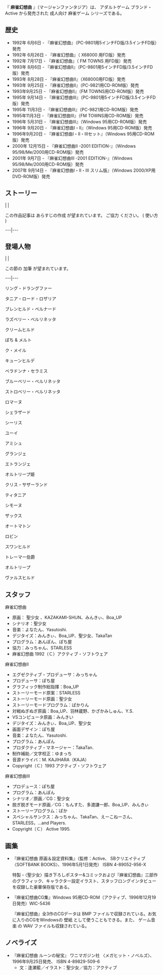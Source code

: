 『 **麻雀幻想曲** 』（マージャンファンタジア）は、  アダルトゲーム  ブランド・  Active  から発売された  成人向け  麻雀ゲーム
シリーズである。

##  歴史  

  * 1992年  6月6日  \- 『麻雀幻想曲』（PC-9801用5インチFD版/3.5インチFD版）発売 
  * 1992年  6月26日  \- 『麻雀幻想曲』（  X68000  用FD版）発売 
  * 1992年  7月17日  \- 『麻雀幻想曲』（  FM TOWNS  用FD版）発売 
  * 1993年  8月6日  \- 『麻雀幻想曲II』（PC-9801用5インチFD版/3.5インチFD版）発売 
  * 1993年  8月28日  \- 『麻雀幻想曲II』（X68000用FD版）発売 
  * 1993年  9月25日  \- 『麻雀幻想曲II』（PC-9821用CD-ROM版）発売 
  * 1993年9月25日 - 『麻雀幻想曲II』（FM TOWNS用CD-ROM版）発売 
  * 1995年  9月14日  \- 『麻雀幻想曲III』（PC-9801用5インチFD版/3.5インチFD版）発売 
  * 1995年  11月3日  \- 『麻雀幻想曲III』（PC-9821用CD-ROM版）発売 
  * 1995年11月3日 - 『麻雀幻想曲III』（FM TOWNS用CD-ROM版）発売 
  * 1996年  5月31日  \- 『麻雀幻想曲III』（Windows 95用CD-ROM版）発売 
  * 1996年  9月20日  \- 『麻雀幻想曲I・II』（Windows 95用CD-ROM版）発売 
  * 1996年9月20日 - 『麻雀幻想曲I・II・IIIセット』（Windows 95用CD-ROM版）発売 
  * 2000年  12月15日  \- 『麻雀幻想曲II -2001 EDITION-』（Windows 95/98/Me/2000用CD-ROM版）発売 
  * 2001年  9月7日  \- 『麻雀幻想曲III -2001 EDITION-』（Windows 95/98/Me/2000用CD-ROM版）発売 
  * 2007年  9月14日  \- 『麻雀幻想曲I・II・III スリム版』（Windows 2000/XP用DVD-ROM版）発売 

##  ストーリー  

|  | 

この作品記事は  あらすじの作成  が望まれています。  ご協力  ください。  (  使い方  )  
  
---|---  
  
##  登場人物  

|  | 

この節の  加筆  が望まれています。  
  
---|---  
  
リング・ドラングファー

    
タニア・ロード・ロザリア

    
ブレンヒルド・ベルナード

    
ラズベリー・ベルリネッタ

    
クリームヒルド

    
ぽち & メルト

    
ク・メイル

    
キューンヒルデ

    
ベラドンナ・セラミス

    
ブルーベリー・ベルリネッタ

    
ストロベリー・ベルリネッタ

    
ロマーヌ

    
シェラザード

    
シーリス

    
ユーイ

    
アミシュ

    
グランジェ

    
エトランジェ

    
オルトリープ姫

    
クリス・サザーランド

    
ティタニア

    
シモーヌ

    
ザックス

    
オートマトン

    
ロビン

    
スワンヒルド

    
トレーマー伯爵

    
オルトリープ

    
ヴァルスヒルド

    

##  スタッフ  

麻雀幻想曲

  * 原画：  聖少女  、KAZAKAMI-SHUN、みんきぃ、Boa_UP 
  * シナリオ：聖少女 
  * 音楽：よなたん、Yasutoshi. 
  * デジタイズ：みんきぃ、Boa_UP、聖少女、TakaTan 
  * プログラム：あんぽん、ぽち屋 
  * 協力：みっちゃん、STARLESS 
  * 麻雀幻想曲 1992（Ｃ）アクティブ・ソフトウェア 

麻雀幻想曲II

  * エグゼクティブ・プロデューサ：みっちゃん 
  * プロデューサ：ぽち屋 
  * グラフィック制作総指揮：Boa_UP 
  * ストーリーモード原案：STARLESS 
  * ストーリーモード原画：聖少女 
  * ストーリーモードプログラム：ぱかりん 
  * 対戦ぬぎぬぎ原画：Boa_UP、羽林蔵野、かざかみしゅん、Y.S. 
  * VSコンピュータ原画：みんきい 
  * デジタイズ：みんきぃ、Boa_UP、聖少女 
  * 画面デザイン：ぽち屋 
  * 音楽：よなたん、Yasutoshi. 
  * プログラム：あんぽん 
  * プロダクティブ・マネージャー：TakaTan. 
  * 制作補助／文字校正：ゆまっち 
  * 音源ドライバ：M. KAJIHARA（KAJA） 
  * Copyright（Ｃ）1993 アクティブ・ソフトウェア 

麻雀幻想曲III

  * プロデュース：ぽち屋 
  * プログラム：あんぽん 
  * シナリオ／原画／CG：聖少女 
  * 脱ぎ脱ぎモード原画／CG：もんすた、多渡謙一郎、Boa_UP、みんきぃ 
  * ストーリープログラム：ぱか 
  * スペシャルサンクス：みっちゃん、TakaTan、えーこねーさん、STARLESS，...and Players. 
  * Copyright（Ｃ） Active 1995. 

##  画集  

  * 『麻雀幻想曲 原画＆設定資料集』（監修：Active、  SBクリエイティブ  〈SOFTBANK BOOKS〉、1996年5月1日発売）  ISBN 4-89052-956-X 

     特製・〈聖少女〉描き下ろしポスター&コミックおよび『麻雀幻想曲』三部作のグラフィック、キャラクター設定イラスト、スタッフロングインタビューを収録した豪華保存版である。 

  * 『麻雀幻想曲CG集』Windows 95用CD-ROM（アクティブ、1996年12月19日発売）WIC-5436 

     『麻雀幻想曲』全3作のCGデータは  BMP  ファイルで収録されている。お気に入りのCGをWindowsの  壁紙  として使うこともできる。また、  ゲーム音楽  の  WAV  ファイルも収録されている。 

##  ノベライズ  

  * 『麻雀幻想曲 ルーンの秘宝』  ワニマガジン社  〈メガヒット・ノベルズ〉、1996年9月25日発売、  ISBN 4-89829-509-6 
    * 文：逢瀬藍／イラスト：聖少女／協力：アクティブ 

